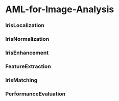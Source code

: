 # AML-for-Image-Analysis

### IrisLocalization

### IrisNormalization

### IrisEnhancement

### FeatureExtraction

### IrisMatching

### PerformanceEvaluation
